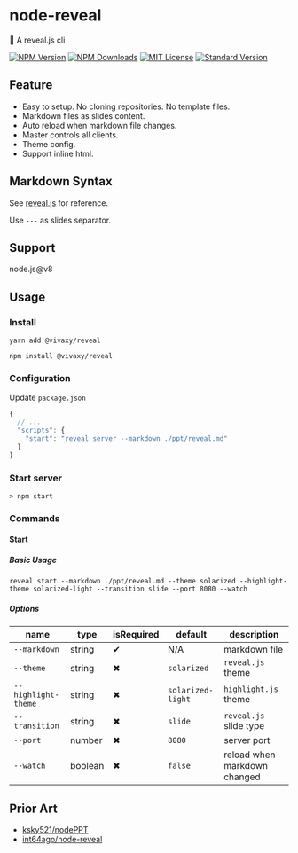 # node-reveal

🎁 A reveal.js cli

[![NPM Version][npm-version-image]][npm-url]
[![NPM Downloads][npm-downloads-image]][npm-url]
[![MIT License][license-image]][license-url]
[![Standard Version][standard-version-image]][standard-version-url]

## Feature

- Easy to setup. No cloning repositories. No template files.
- Markdown files as slides content.
- Auto reload when markdown file changes.
- Master controls all clients.
- Theme config.
- Support inline html.

## Markdown Syntax

See [reveal.js](https://github.com/hakimel/reveal.js#markdown) for reference.

Use `---` as slides separator.

## Support

node.js@v8

## Usage

### Install

`yarn add @vivaxy/reveal`

`npm install @vivaxy/reveal`

### Configuration

Update `package.json`

```js
{
  // ...
  "scripts": {
    "start": "reveal server --markdown ./ppt/reveal.md"
  }
}
```

### Start server

`> npm start`

### Commands

#### Start

##### Basic Usage

`reveal start --markdown ./ppt/reveal.md --theme solarized --highlight-theme solarized-light --transition slide --port 8080 --watch`

##### Options

| name                  | type      | isRequired    | default           | description                   |
| ---                   | ---       | ---           | ---               | ---                           |
| `--markdown`          | string    | ✔             | N/A               | markdown file                 |
| `--theme`             | string    | ✖             | `solarized`       | `reveal.js` theme             |
| `--highlight-theme`   | string    | ✖             | `solarized-light` | `highlight.js` theme          |
| `--transition`        | string    | ✖             | `slide`           | `reveal.js` slide type        |
| `--port`              | number    | ✖             | `8080`            | server port                   |
| `--watch`             | boolean   | ✖             | `false`           | reload when markdown changed  |

## Prior Art

- [ksky521/nodePPT](https://github.com/ksky521/nodePPT)
- [int64ago/node-reveal](https://github.com/int64ago/node-reveal)

[npm-version-image]: http://img.shields.io/npm/v/@vivaxy/reveal.svg?style=flat-square
[npm-url]: https://www.npmjs.com/package/@vivaxy/reveal
[npm-downloads-image]: https://img.shields.io/npm/dt/@vivaxy/reveal.svg?style=flat-square
[license-image]: https://img.shields.io/npm/l/@vivaxy/reveal.svg?style=flat-square
[license-url]: LICENSE
[standard-version-image]: https://img.shields.io/badge/release-standard%20version-brightgreen.svg?style=flat-square
[standard-version-url]: https://github.com/conventional-changelog/standard-version
